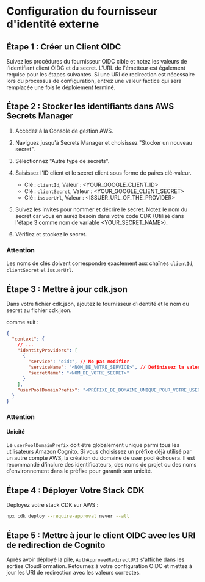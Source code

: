 # Configuration du fournisseur d'identité externe

## Étape 1 : Créer un Client OIDC

Suivez les procédures du fournisseur OIDC cible et notez les valeurs de l'identifiant client OIDC et du secret. L'URL de l'émetteur est également requise pour les étapes suivantes. Si une URI de redirection est nécessaire lors du processus de configuration, entrez une valeur factice qui sera remplacée une fois le déploiement terminé.

## Étape 2 : Stocker les identifiants dans AWS Secrets Manager

1. Accédez à la Console de gestion AWS.
2. Naviguez jusqu'à Secrets Manager et choisissez "Stocker un nouveau secret".
3. Sélectionnez "Autre type de secrets".
4. Saisissez l'ID client et le secret client sous forme de paires clé-valeur.

   - Clé : `clientId`, Valeur : <YOUR_GOOGLE_CLIENT_ID>
   - Clé : `clientSecret`, Valeur : <YOUR_GOOGLE_CLIENT_SECRET>
   - Clé : `issuerUrl`, Valeur : <ISSUER_URL_OF_THE_PROVIDER>

5. Suivez les invites pour nommer et décrire le secret. Notez le nom du secret car vous en aurez besoin dans votre code CDK (Utilisé dans l'étape 3 comme nom de variable <YOUR_SECRET_NAME>).
6. Vérifiez et stockez le secret.

### Attention

Les noms de clés doivent correspondre exactement aux chaînes `clientId`, `clientSecret` et `issuerUrl`.

## Étape 3 : Mettre à jour cdk.json

Dans votre fichier cdk.json, ajoutez le fournisseur d'identité et le nom du secret au fichier cdk.json.

comme suit :

```json
{
  "context": {
    // ...
    "identityProviders": [
      {
        "service": "oidc", // Ne pas modifier
        "serviceName": "<NOM_DE_VOTRE_SERVICE>", // Définissez la valeur que vous souhaitez
        "secretName": "<NOM_DE_VOTRE_SECRET>"
      }
    ],
    "userPoolDomainPrefix": "<PRÉFIXE_DE_DOMAINE_UNIQUE_POUR_VOTRE_USER_POOL>"
  }
}
```

### Attention

#### Unicité

Le `userPoolDomainPrefix` doit être globalement unique parmi tous les utilisateurs Amazon Cognito. Si vous choisissez un préfixe déjà utilisé par un autre compte AWS, la création du domaine de user pool échouera. Il est recommandé d'inclure des identificateurs, des noms de projet ou des noms d'environnement dans le préfixe pour garantir son unicité.

## Étape 4 : Déployer Votre Stack CDK

Déployez votre stack CDK sur AWS :

```sh
npx cdk deploy --require-approval never --all
```

## Étape 5 : Mettre à jour le client OIDC avec les URI de redirection de Cognito

Après avoir déployé la pile, `AuthApprovedRedirectURI` s'affiche dans les sorties CloudFormation. Retournez à votre configuration OIDC et mettez à jour les URI de redirection avec les valeurs correctes.
